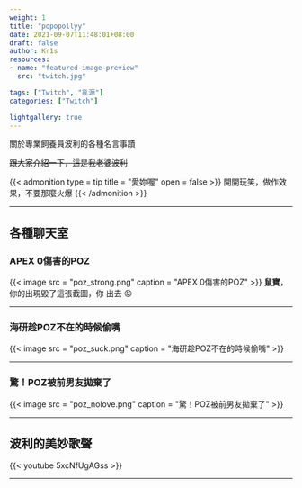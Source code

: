 ```yaml
---
weight: 1
title: "popopollyy"
date: 2021-09-07T11:48:01+08:00
draft: false
author: Kr1s
resources:
- name: "featured-image-preview"
  src: "twitch.jpg"

tags: ["Twitch", "亂源"]
categories: ["Twitch"]

lightgallery: true
---
```


關於專業飼養員波利的各種名言事蹟

<!--more-->

~~跟大家介紹一下，這是我老婆波利~~

{{< admonition type = tip title = "愛妳喔" open = false >}}
開開玩笑，做作效果，不要那麼火爆
{{< /admonition >}}

--- 
## 各種聊天室
### APEX 0傷害的POZ

{{< image src = "poz_strong.png" caption = "APEX 0傷害的POZ" >}}
**鼠寶**，你的出現毀了這張截圖，你 出去 :rage:

---

### 海研趁POZ不在的時候偷嘴

{{< image src = "poz_suck.png" caption = "海研趁POZ不在的時候偷嘴" >}}

---

### 驚！POZ被前男友拋棄了

{{< image src = "poz_nolove.png" caption = "驚！POZ被前男友拋棄了" >}}

---

## 波利的美妙歌聲

{{< youtube 5xcNfUgAGss >}}

---
